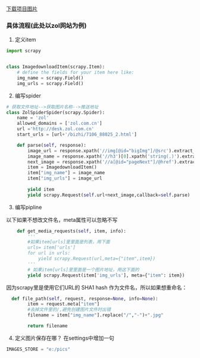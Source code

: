 

[下载项目图片](https://scrapy-chs.readthedocs.io/zh_CN/0.24/topics/images.html)

### 具体流程(此处以zol网站为例)

1. 定义item
```python
import scrapy


class ImagedownloadItem(scrapy.Item):
    # define the fields for your item here like:
    img_name = scrapy.Field()
    img_urls = scrapy.Field()
```

2. 编写spider
```python
# 获取文件地址-->获取图片名称-->推送地址
class ZolSpiderSpider(scrapy.Spider):
    name = 'zol'
    allowed_domains = ['zol.com.cn']
    url ='http://desk.zol.com.cn'
    start_urls = [url+'/bizhi/7106_88025_2.html']

    def parse(self, response):
        image_url = response.xpath('//img[@id="bigImg"]/@src').extract_first()
        image_name = response.xpath('//h3')[0].xpath('string(.)').extract_first().strip().replace('\r\n\t\t', '')
        next_image = response.xpath('//a[@id="pageNext"]/@href').extract_first()
        item = ImagedownloadItem()
        item["img_name"] = image_name
        item["img_urls"] = image_url
        
        yield item
        yield scrapy.Request(self.url+next_image,callback=self.parse)
```
3. 编写pipline

 以下如果不想改文件名，meta属性可以忽略不写

```python
    def get_media_requests(self, item, info):
        '''
        #如果item[urls]里里面是列表，用下面
        urls= item['urls']
        for url in urls:
            yield scrapy.Request(url,meta={"item",item})
        '''
        # 如果item[urls]里里面是一个图片地址，用这下面的
        yield scrapy.Request(item['img_urls'], meta={"item": item})
```

因为scrapy里是使用它们URL的 SHA1 hash 作为文件名，所以如果想重命名：
```python
  def file_path(self, request, response=None, info=None):
        item = request.meta["item"]
        #去掉文件里的/,避免创建图片文件时出错
        filename = item["img_name"].replace("/","-")+".jpg"

        return filename
```
4. 定义图片保存在哪？
在settings中增加一句
```python
IMAGES_STORE = "e:/pics"
```